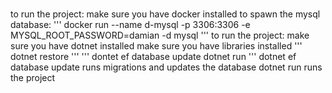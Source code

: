 ###
to run the project:
make sure you have docker installed
to spawn the mysql database:
'''
docker run --name d-mysql -p 3306:3306 -e MYSQL_ROOT_PASSWORD=damian -d mysql
'''
to run the project:
make sure you have dotnet installed
make sure you have libraries installed
'''
dotnet restore
'''
'''
dontet ef database update
dotnet run
'''
dotnet ef database update runs migrations and updates the database
dotnet run runs the project